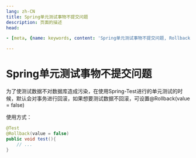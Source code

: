 ```yaml
---
lang: zh-CN  
title: Spring单元测试事物不提交问题  
description: 页面的描述  
head:

- [meta, {name: keywords, content: 'Spring单元测试事物不提交问题, Rollback'}]

---
```


# Spring单元测试事物不提交问题

为了使测试数据不对数据库造成污染，在使用Spring-Test进行的单元测试的时候，默认会对事务进行回滚，如果想要测试数据不回滚，可设置@Rollback(value = false)  

使用方式：

```java
@Test
@Rollback(value = false)
public void test(){  
    // ...
}
```

<Comment></Comment>
